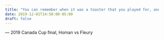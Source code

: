 ```yaml
---
title: "You can remember when it was a toaster that you played for, and when the prize money increased it became a four slice toaster"
date: 2019-12-01T14:50:00-05:00
draft: false
---
```

— 2019 Canada Cup final, Homan vs Fleury
<!--more--> 

